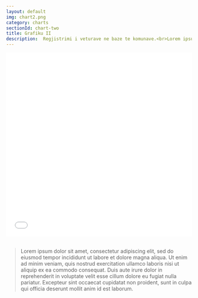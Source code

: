 ```yaml
---
layout: default
img: chart2.png
category: charts
sectionId: chart-two
title: Grafiku II 
description:  Regjistrimi i veturave ne baze te komunave.<br>Lorem ipsum dolor sit amet, consectetur adipiscing elit, sed do eiusmod tempor incididunt ut labore et dolore magna aliqua. Ut enim ad minim veniam, quis nostrud exercitation ullamco laboris nisi ut aliquip ex ea commodo consequat. 
---
```


<div> 
<iframe class="highcharts-iframe" src="//cloud.highcharts.com/embed/efylyk" style="border: 0; width: 100%; height: 500px"></iframe>&nbsp;</iframe></div>	
<blockquote>
  <p>Lorem ipsum dolor sit amet, consectetur adipiscing elit, sed do eiusmod tempor incididunt ut labore et dolore magna aliqua. Ut enim ad minim veniam, quis nostrud exercitation ullamco laboris nisi ut aliquip ex ea commodo consequat. Duis aute irure dolor in reprehenderit in voluptate velit esse cillum dolore eu fugiat nulla pariatur. Excepteur sint occaecat cupidatat non proident, sunt in culpa qui officia deserunt mollit anim id est laborum.</p>
</blockquote>